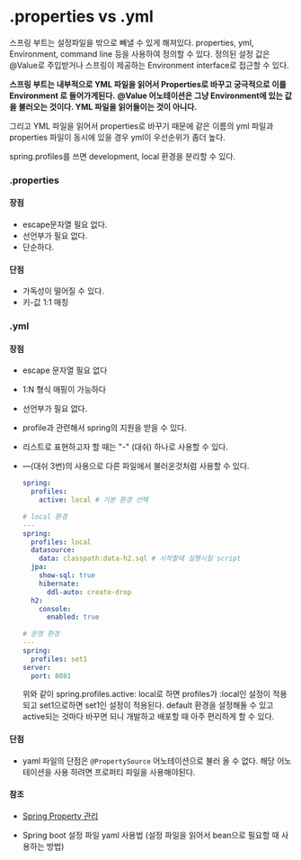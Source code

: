 # .properties vs .yml



스프링 부트는 설정파일을 밖으로 빼낼 수 있게 해져있다. properties, yml, Environment, command line 등을 사용하여 정의할 수 있다. 정의된 설정 값은 @Value로 주입받거나 스프링이 제공하는 Environment interface로 접근할 수 있다.



**스프링 부트는 내부적으로 YML 파일을 읽어서 Properties로 바꾸고 궁극적으로 이를 Environment 로 들어가게된다.**
**@Value 어노테이션은 그냥 Environment에 있는 값을 불러오는 것이다. YML 파일을 읽어들이는 것이 아니다.**

그리고 YML 파일을 읽어서 properties로 바꾸기 때문에 같은 이름의 yml 파일과 properties 파일이 동시에 있을 경우 yml이 우선순위가 좀더 높다.

spring.profiles를 쓰면 development, local 환경을 분리할 수 있다.



### .properties 

#### 장점

- escape문자열 필요 없다.
- 선언부가 필요 없다.
- 단순하다.

#### 단점

- 가독성이 떨어질 수 있다.
- 키-값 1:1 매칭



### .yml

#### 장점

- escape 문자열 필요 없다

- 1:N 형식 매핑이 가능하다

- 선언부가 필요 없다.

- profile과 관련해서 spring의 지원을 받을 수 있다.

- 리스트로 표현하고자 할 때는 "-" (대쉬) 하나로 사용할 수 있다.

- —(대쉬 3번)의 사용으로 다른 파일에서 불러온것처럼 사용할 수 있다.

  ```yml
  spring:
    profiles:
      active: local # 기본 환경 선택
   
  # local 환경
  ---
  spring:
    profiles: local
    datasource:
      data: classpath:data-h2.sql # 시작할때 실행시킬 script
    jpa:
      show-sql: true
      hibernate:
        ddl-auto: create-drop
    h2:
      console:
        enabled: true
   
  # 운영 환경
  ---
  spring:
    profiles: set1
  server:
    port: 8081
  ```

  위와 같이 spring.profiles.active: local로 하면 profiles가 :local인 설정이 적용되고 set1으로하면 set1인 설정이 적용된다. default 환경을 설정해둘 수 있고 active되는 것마다 바꾸면 되니 개발하고 배포할 때 아주 편리하게 할 수 있다.

#### 단점

- yaml 파일의 단점은 `@PropertySource` 어노테이션으로 불러 올 수 없다.
  해당 어노테이션을 사용 하려면 프로퍼티 파일을 사용해야된다.





#### 참조

- [Spring Property 관리](https://supawer0728.github.io/2018/03/11/Spring-Property/)

- Spring boot 설정 파일 yaml 사용법 (설정 파일을 읽어서 bean으로 필요할 때 사용하는 방법)

  